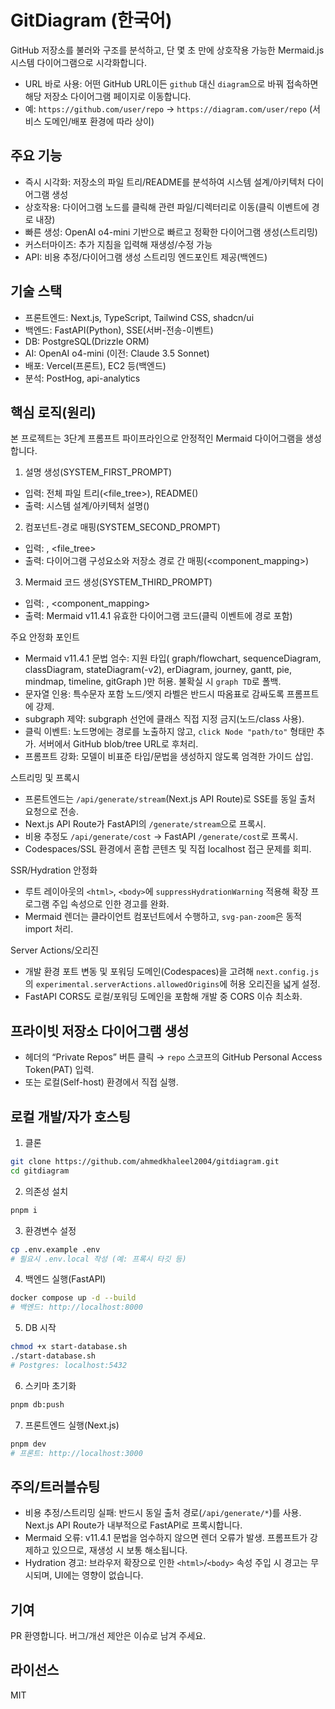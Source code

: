 # GitDiagram (한국어)

GitHub 저장소를 불러와 구조를 분석하고, 단 몇 초 만에 상호작용 가능한 Mermaid.js 시스템 다이어그램으로 시각화합니다.

- URL 바로 사용: 어떤 GitHub URL이든 `github` 대신 `diagram`으로 바꿔 접속하면 해당 저장소 다이어그램 페이지로 이동합니다.
- 예: `https://github.com/user/repo` → `https://diagram.com/user/repo` (서비스 도메인/배포 환경에 따라 상이)

## 주요 기능
- 즉시 시각화: 저장소의 파일 트리/README를 분석하여 시스템 설계/아키텍처 다이어그램 생성
- 상호작용: 다이어그램 노드를 클릭해 관련 파일/디렉터리로 이동(클릭 이벤트에 경로 내장)
- 빠른 생성: OpenAI o4-mini 기반으로 빠르고 정확한 다이어그램 생성(스트리밍)
- 커스터마이즈: 추가 지침을 입력해 재생성/수정 가능
- API: 비용 추정/다이어그램 생성 스트리밍 엔드포인트 제공(백엔드)

## 기술 스택
- 프론트엔드: Next.js, TypeScript, Tailwind CSS, shadcn/ui
- 백엔드: FastAPI(Python), SSE(서버-전송-이벤트)
- DB: PostgreSQL(Drizzle ORM)
- AI: OpenAI o4-mini (이전: Claude 3.5 Sonnet)
- 배포: Vercel(프론트), EC2 등(백엔드)
- 분석: PostHog, api-analytics

## 핵심 로직(원리)
본 프로젝트는 3단계 프롬프트 파이프라인으로 안정적인 Mermaid 다이어그램을 생성합니다.

1) 설명 생성(SYSTEM_FIRST_PROMPT)
- 입력: 전체 파일 트리(<file_tree>), README(<readme>)
- 출력: 시스템 설계/아키텍처 설명(<explanation>)

2) 컴포넌트-경로 매핑(SYSTEM_SECOND_PROMPT)
- 입력: <explanation>, <file_tree>
- 출력: 다이어그램 구성요소와 저장소 경로 간 매핑(<component_mapping>)

3) Mermaid 코드 생성(SYSTEM_THIRD_PROMPT)
- 입력: <explanation>, <component_mapping>
- 출력: Mermaid v11.4.1 유효한 다이어그램 코드(클릭 이벤트에 경로 포함)

주요 안정화 포인트
- Mermaid v11.4.1 문법 엄수: 지원 타입( graph/flowchart, sequenceDiagram, classDiagram, stateDiagram(-v2), erDiagram, journey, gantt, pie, mindmap, timeline, gitGraph )만 허용. 불확실 시 `graph TD`로 폴백.
- 문자열 인용: 특수문자 포함 노드/엣지 라벨은 반드시 따옴표로 감싸도록 프롬프트에 강제.
- subgraph 제약: subgraph 선언에 클래스 직접 지정 금지(노드/class 사용).
- 클릭 이벤트: 노드명에는 경로를 노출하지 않고, `click Node "path/to"` 형태만 추가. 서버에서 GitHub blob/tree URL로 후처리.
- 프롬프트 강화: 모델이 비표준 타입/문법을 생성하지 않도록 엄격한 가이드 삽입.

스트리밍 및 프록시
- 프론트엔드는 `/api/generate/stream`(Next.js API Route)로 SSE를 동일 출처 요청으로 전송.
- Next.js API Route가 FastAPI의 `/generate/stream`으로 프록시.
- 비용 추정도 `/api/generate/cost` → FastAPI `/generate/cost`로 프록시.
- Codespaces/SSL 환경에서 혼합 콘텐츠 및 직접 localhost 접근 문제를 회피.

SSR/Hydration 안정화
- 루트 레이아웃의 `<html>`, `<body>`에 `suppressHydrationWarning` 적용해 확장 프로그램 주입 속성으로 인한 경고를 완화.
- Mermaid 렌더는 클라이언트 컴포넌트에서 수행하고, `svg-pan-zoom`은 동적 import 처리.

Server Actions/오리진
- 개발 환경 포트 변동 및 포워딩 도메인(Codespaces)을 고려해 `next.config.js`의 `experimental.serverActions.allowedOrigins`에 허용 오리진을 넓게 설정.
- FastAPI CORS도 로컬/포워딩 도메인을 포함해 개발 중 CORS 이슈 최소화.

## 프라이빗 저장소 다이어그램 생성
- 헤더의 “Private Repos” 버튼 클릭 → `repo` 스코프의 GitHub Personal Access Token(PAT) 입력.
- 또는 로컬(Self-host) 환경에서 직접 실행.

## 로컬 개발/자가 호스팅
1) 클론
```bash
git clone https://github.com/ahmedkhaleel2004/gitdiagram.git
cd gitdiagram
```
2) 의존성 설치
```bash
pnpm i
```
3) 환경변수 설정
```bash
cp .env.example .env
# 필요시 .env.local 작성 (예: 프록시 타깃 등)
```
4) 백엔드 실행(FastAPI)
```bash
docker compose up -d --build
# 백엔드: http://localhost:8000
```
5) DB 시작
```bash
chmod +x start-database.sh
./start-database.sh
# Postgres: localhost:5432
```
6) 스키마 초기화
```bash
pnpm db:push
```
7) 프론트엔드 실행(Next.js)
```bash
pnpm dev
# 프론트: http://localhost:3000
```

## 주의/트러블슈팅
- 비용 추정/스트리밍 실패: 반드시 동일 출처 경로(`/api/generate/*`)를 사용. Next.js API Route가 내부적으로 FastAPI로 프록시합니다.
- Mermaid 오류: v11.4.1 문법을 엄수하지 않으면 렌더 오류가 발생. 프롬프트가 강제하고 있으므로, 재생성 시 보통 해소됩니다.
- Hydration 경고: 브라우저 확장으로 인한 `<html>`/`<body>` 속성 주입 시 경고는 무시되며, UI에는 영향이 없습니다.

## 기여
PR 환영합니다. 버그/개선 제안은 이슈로 남겨 주세요.

## 라이선스
MIT
